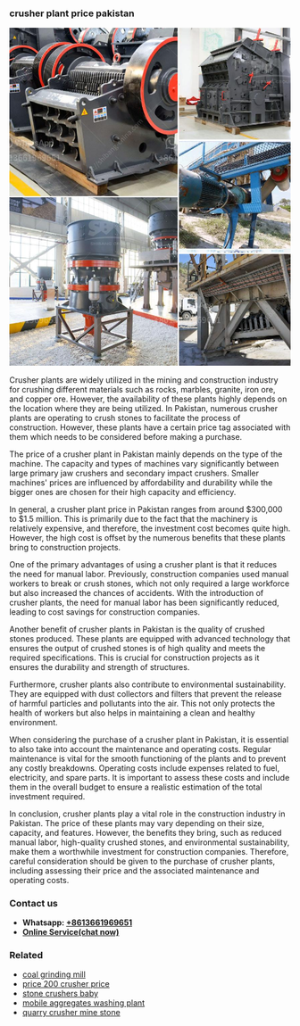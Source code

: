<h3>crusher plant price pakistan</h3><img src='1704951654.jpg' alt=''><p>Crusher plants are widely utilized in the mining and construction industry for crushing different materials such as rocks, marbles, granite, iron ore, and copper ore. However, the availability of these plants highly depends on the location where they are being utilized. In Pakistan, numerous crusher plants are operating to crush stones to facilitate the process of construction. However, these plants have a certain price tag associated with them which needs to be considered before making a purchase.</p><p>The price of a crusher plant in Pakistan mainly depends on the type of the machine. The capacity and types of machines vary significantly between large primary jaw crushers and secondary impact crushers. Smaller machines' prices are influenced by affordability and durability while the bigger ones are chosen for their high capacity and efficiency.</p><p>In general, a crusher plant price in Pakistan ranges from around $300,000 to $1.5 million. This is primarily due to the fact that the machinery is relatively expensive, and therefore, the investment cost becomes quite high. However, the high cost is offset by the numerous benefits that these plants bring to construction projects.</p><p>One of the primary advantages of using a crusher plant is that it reduces the need for manual labor. Previously, construction companies used manual workers to break or crush stones, which not only required a large workforce but also increased the chances of accidents. With the introduction of crusher plants, the need for manual labor has been significantly reduced, leading to cost savings for construction companies.</p><p>Another benefit of crusher plants in Pakistan is the quality of crushed stones produced. These plants are equipped with advanced technology that ensures the output of crushed stones is of high quality and meets the required specifications. This is crucial for construction projects as it ensures the durability and strength of structures.</p><p>Furthermore, crusher plants also contribute to environmental sustainability. They are equipped with dust collectors and filters that prevent the release of harmful particles and pollutants into the air. This not only protects the health of workers but also helps in maintaining a clean and healthy environment.</p><p>When considering the purchase of a crusher plant in Pakistan, it is essential to also take into account the maintenance and operating costs. Regular maintenance is vital for the smooth functioning of the plants and to prevent any costly breakdowns. Operating costs include expenses related to fuel, electricity, and spare parts. It is important to assess these costs and include them in the overall budget to ensure a realistic estimation of the total investment required.</p><p>In conclusion, crusher plants play a vital role in the construction industry in Pakistan. The price of these plants may vary depending on their size, capacity, and features. However, the benefits they bring, such as reduced manual labor, high-quality crushed stones, and environmental sustainability, make them a worthwhile investment for construction companies. Therefore, careful consideration should be given to the purchase of crusher plants, including assessing their price and the associated maintenance and operating costs.</p><h3>Contact us</h3><ul><li><strong>Whatsapp:&nbsp;<a href="https://wa.me/8613661969651">+8613661969651</a></strong></li><li><a href="https://swt.shibang-china.com/?git&amp;zhl&amp;crusher plant price pakistan"><strong>Online Service(chat now)</strong></a></li></ul><h3>Related</h3><ul><li><a href='coal grinding mill.md'>coal grinding mill</a></li><li><a href='price 200 crusher price.md'>price 200 crusher price</a></li><li><a href='stone crushers baby.md'>stone crushers baby</a></li><li><a href='mobile aggregates washing plant.md'>mobile aggregates washing plant</a></li><li><a href='quarry crusher mine stone.md'>quarry crusher mine stone</a></li></ul>